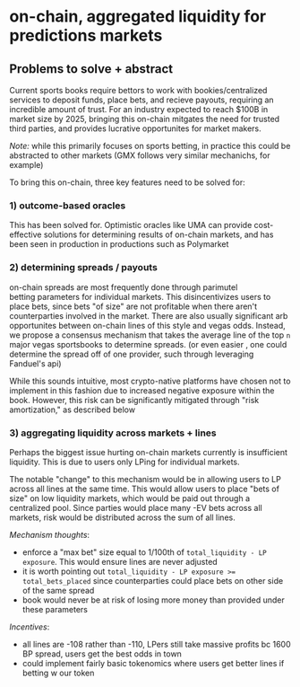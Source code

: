 # on-chain, aggregated liquidity for predictions markets

## Problems to solve + abstract

Current sports books require bettors to work with bookies/centralized services to deposit
funds, place bets, and recieve payouts, requiring an incredible amount of trust. For an industry
expected to reach $100B in market size by 2025, bringing this on-chain mitgates the need for trusted
third parties, and provides lucrative opportunites for market makers.

*Note:* while this primarily focuses on sports betting, in practice this could be abstracted
to other markets (GMX follows very similar mechanichs, for example)

To bring this on-chain, three key features need to be solved for:

### 1) outcome-based oracles

This has been solved for. Optimistic oracles like UMA can provide cost-effective solutions
for determining results of on-chain markets, and has been seen in production in productions
such as Polymarket 

### 2) determining spreads / payouts

on-chain spreads are most frequently done through parimutel betting parameters for individual markets.
This disincentivizes users to place bets, since bets "of size" are not profitable when
there aren't counterparties involved in the market. There are also usually significant arb opportunites
between on-chain lines of this style and vegas odds. Instead, we propose 
a consensus mechanism that takes the average line of the top `n` major vegas sportsbooks to
determine spreads. (or even easier , one could determine the spread off of one provider, 
such through leveraging Fanduel's api)

While this sounds intuitive, most crypto-native platforms have chosen not to implement in this fashion
due to increased negative exposure within the book. However, this risk can be significantly mitigated through 
"risk amortization," as described below
 
### 3) aggregating liquidity across markets + lines 

Perhaps the biggest issue hurting on-chain markets currently is insufficient liquidity. This is
due to users only LPing for individual markets. 

The notable "change" to this mechanism would be in allowing users to LP across all lines at the same time.
This would allow users to place "bets of size" on low liquidity markets, which would be paid out through
a centralized pool. Since parties would place many -EV bets across all markets, risk would be distributed across
the sum of all lines.

*Mechanism thoughts*:
- enforce a "max bet" size equal to 1/100th of `total_liquidity - LP exposure`. This would ensure lines are never adjusted
- it is worth pointing out `total_liquidity - LP exposure >= total_bets_placed` since counterparties could place bets on other side of the same spread
- book would never be at risk of losing more money than provided under these parameters

*Incentives*:
- all lines are -108 rather than -110, LPers still take massive profits bc 1600 BP spread, users get the best
odds in town
- could implement fairly basic tokenomics where users get better lines if betting w our token
